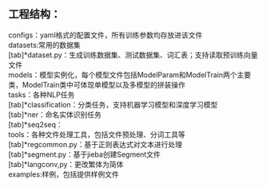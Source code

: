 ## 工程结构：<br>
configs：yaml格式的配置文件，所有训练参数均存放进该文件<br>
datasets:常用的数据集<br>
[tab]*dataset.py：生成训练数据集、测试数据集、词汇表；支持读取预训练向量文件<br>
models：模型实例化，每个模型文件包括ModelParam和ModelTrain两个主要类，ModelTrain类中可体现单模型以及多模型的拼装操作<br>
tasks：各种NLP任务<br>
[tab]*classification：分类任务，支持机器学习模型和深度学习模型<br>
[tab]*ner：命名实体识别任务<br>
[tab]*seq2seq：<br>
tools：各种文件处理工具，包括文件预处理、分词工具等<br>
[tab]*regcommon.py：基于正则表达式对文本进行处理<br>
[tab]*segment.py：基于jieba创建Segment文件<br>
[tab]*langconv,py：更改繁体为简体<br>
examples:样例，包括提供样例文件<br>
